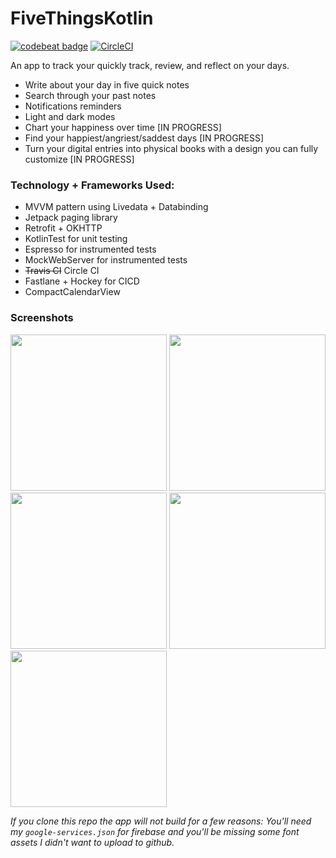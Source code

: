 # FiveThingsKotlin
[![codebeat badge](https://codebeat.co/badges/3beb40b4-4805-4753-bb9e-7c5991c2d730)](https://codebeat.co/projects/github-com-alisonthemonster-fivethingskotlin-master) [![CircleCI](https://circleci.com/gh/alisonthemonster/FiveThingsKotlin/tree/master.svg?style=svg)](https://circleci.com/gh/alisonthemonster/FiveThingsKotlin/tree/master)

An app to track your quickly track, review, and reflect on your days.
  - Write about your day in five quick notes
  - Search through your past notes
  - Notifications reminders
  - Light and dark modes
  - Chart your happiness over time [IN PROGRESS]
  - Find your happiest/angriest/saddest days [IN PROGRESS]
  - Turn your digital entries into physical books with a design you can fully customize [IN PROGRESS]

### Technology + Frameworks Used:
- MVVM pattern using Livedata + Databinding
- Jetpack paging library
- Retrofit + OKHTTP
- KotlinTest for unit testing
- Espresso for instrumented tests
- MockWebServer for instrumented tests
- ~~Travis CI~~ Circle CI
- Fastlane + Hockey for CICD
- CompactCalendarView


### Screenshots


<img src="https://i.imgur.com/88PeyDr.png" width="250"> <img src="https://i.imgur.com/vp1vPSr.png" width="250"> <img src="https://i.imgur.com/YY17Sf1.png" width="250"> <img src="https://i.imgur.com/CXZXfVX.png" width="250"> <img src="https://i.imgur.com/pfmj7Jo.png" width="250">


*If you clone this repo the app will not build for a few reasons: You'll need my `google-services.json` for firebase and you'll be missing some font assets I didn't want to upload to github.*
